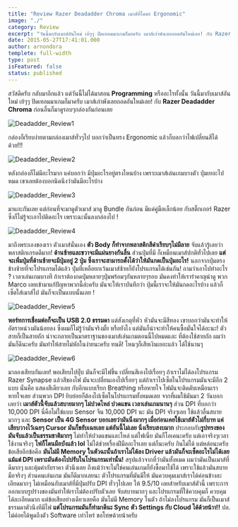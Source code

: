 ```yaml
---
title: "Review Razer Deadadder Chroma เมาส์ที่โคตร Ergonomic"
image: "./"
category: Review
excerpt: "วันนี้มากับเมาส์อันใหม่ เย้ๆๆ ปิดเทอมมาเกมก็มาครับ เมาส์เก่าพังเลยถอดอันใหม่เลย! กับ Razer Deadadder Chroma"
date: 2015-05-27T17:41:01.000
author: arnondora
templete: full-width
type: post
isFeatured: false
status: published
---
```


สวัสดีครับ กลับมาอีกแล้ว แต่วันนี้ไม่ได้มาสอน **Programming** หรืออะไรทั้งนั้น วันนี้มากับเมาส์อันใหม่ เย้ๆๆ ปิดเทอมมาเกมก็มาครับ เมาส์เก่าพังเลยถอดอันใหม่เลย! กับ **Razer Deadadder Chroma** ก่อนอื่นก็มาดูรอบๆกล่องกันก่อนเลย

![Deadadder_Review1](./Deadadder_Review1.png)

กล่องก็เรียบง่ายตามกล่องเมาส์ทั่วๆไป บอกว่าเป็นทรง Ergonomic แล้วก็บอกว่าไฟเปลี่ยนสีได้ด้วย!!!

![Deadadder_Review2](./Deadadder_Review2.png)

หลังกล่องก็ไม่มีอะไรมาก แค่บอกว่า มีปุ่มอะไรอยู่ตรงไหนบ้าง เพราะเมาส์เล่นเกมบางตัว ปุ่มเยอะไปหมด เขาเลยต้องบอกนิดนึงว่ามันมีอะไรบ้าง

![Deadadder_Review3](./Deadadder_Review3.png)

มาแกะกันเลย แต่ก่อนที่จะมาดูตัวเมาส์ มาดู Bundle กันก่อน มีแค่คู่มือเล็กน้อย กับสติ๊กเกอร์ Razer ซึ่งก็ไม่รู้จะเอาไปติดอะไร เพราะฉะนั้นลงกล่องไป !

![Deadadder_Review4](./Deadadder_Review4.png)

มาถึงพระเองของเรา ตัวเมาส์นั่นเอง **ตัว Body ก็ทำจากพลาสติกสีดำเรียบๆไม่มีลาย** จับแล้วรู้เลยว่าพลาสติกเกรดดีมาก! **ด้านซ้ายและขวาจะมีแผ่นยางกันลื่น** ส่วนปุ่มที่มี ก็เหมือนเมาส์ปกติทั่วไปเลย **แต่จะเพิ่มปุ่มที่ด้านซ้ายจะมีปุ่มอยู่ 2 ปุ่ม ซึ่งเราจะสามารถตั้งได้ว่าให้มันกดเป็นปุ่มอะไร!** นอกจากปุ่มตรงข้างซ้ายที่จะโปรแกรมได้แล้ว ปุ่มที่เหลือยกเว้นเมาส์ซ้ายก็ยังโปรแกรมได้เช่นกัน! ถามว่าเอาไปทำอะไร ? เวลาเล่นเกมบางที ถ้าเราต้องกดปุ่มหลายๆปุ่มพร้อมๆกันหลายๆรอบ มันคงทำให้เรารำคาญน่าดู พวก Marco เลยเข้ามาแก้ปัญหาพวกนี้ล่ะครับ มันจะให้เราบันทึกว่า ปุ่มนี้เราจะให้มันกดอะไรบ้าง แล้วก็เซ็ตใส่เมาส์ไป มันก็จะเป็นแบบนั้นเลย !

![Deadadder_Review5](./Deadadder_Review5.png)

**พอร์ทการเชื่อมต่อก็จะเป็น USB 2.0 ธรรมดา** แต่สังเกตุที่หัว หัวมันจะมีสีทอง เขาบอกว่ามันจะทำให้อัตราหน่วงมันน้อยลง ซึ่งผมก็ไม่รู้ว่ามันจริงมั้ย หรือยังไง แต่มันก็น่าจะทำให้คนซื้อมั่นใจได้อะนะ!
ตัวสายก็เป็นสายถัก น่าจะกลายเป็นมาตราฐานของเมาส์เล่นเกมตอนนี้ไปหมดและ ที่ต้องใช้สายถัก ผมว่ามันก็ดีนะครับ มันทำให้สายไม่หักในง่ายนะครับ ทนดี! ไหนๆก็เสียเงินเยอะแล้ว ได้ใช้นานๆ

![Deadadder_Review6](./Deadadder_Review6.jpg)

มาลองเสียบกันเลย! พอเสียบไปปุ๊บ มันก็จะมีไฟขึ้น เปลี่ยนสีเองไปเรื่อยๆ ถ้าเราไม่ได้ลงโปรแกรม Razer Synapse แล้วสีของไฟ มันจะเปลี่ยนเองไปเรื่อยๆ แต่ถ้าเราไปเซ็ตในโปรแกรมมันจะมีอีก 2 แบบ นั่นคือ แสดงสีเดียวเลย กับอีกแบบเรียก Breathing หรือหายใจ ไฟมันจะติดดับเหมือนเราหายใจเลย ส่วนพวก DPI ยิบย่อยก็ต้องไปเซ็ตในโปรแกรมทั้งหมดเลย
จากที่ผมใช้มันมา 2 วันบอกเลยว่า **เมาส์ตัวนี้จับแล้วสบายมากๆ ไม่ปวดไหล่ ปวดแขน เวลาเล่นเกมนานๆ** ส่วน DPI ที่บอกว่า 10,000 DPI นี่คือไม่ใช่แบบ Sensor จีน 10,000 DPI นะ มัน DPI จริงๆเลย ใช้แล้วลื่นสบายมากๆ และ **Sensor เป็น 4G Sensor บอกเลยว่ามันนิ่งมากๆ เมื่อก่อนเคยใช้เมาส์ตัวไม่กี่บาท แค่เสียบวางไว้เฉยๆ Cursor มันก็ขยับเฉยเลย แต่อันนี้ไม่เลย นิ่งเรียบสงบมาก** ประกอบกับ**รูปทรงของมันจับแล้วเป็นธรรมชาติมากๆ** ไม่ทำให้ปวดแขนและไหล่ แต่ไฟเนี่ย มันก็โอเคนะครับ แต่เอาจริงๆเวลาใช้งานจริงๆ **ไฟก็โดนมือบังแล้ว lol** ไม่ได้ช่วยเรื่องฝีมืออะไรเลย แต่ก็นะครับ กินไม่ได้ แต่หล่อนะครับ ข้อเสียอีกข้อคือ **มันไม่มี Memory ในตัวฉะนั้นถ้าเราไม่ได้ลง Driver แล้วมันก็จะเซ็ตอะไรไม่ได้เลย แม้แต่ DPI เพราะมันต้องไปปรับในโปรแกรมเท่านั้น!**
สรุปแล้วจากที่ว่ามันทั้งหมด ผมว่ามันเป็นเมาส์ที่ดีมากๆ และคุ้มค่ากับราคา ตัวนึงเลย ถึงแม้ว่าจะไม่ใช่คนเล่นเกมก็ยังซื้อมาใช้ได้ เพราะใช้แล้วมันสบายมือจริงๆ ส่วนคนเล่นเกม มันก็ดีมากเลยนะ ตัวโปรแกรมที่มันมีให้ มันควบคุมเมาส์เราได้ค่อนข้างละเอียดมากๆ ไม่เหมือนกับเมาส์ที่มีปุ่มปรับ DPI ทั่วๆไปเลย
ให้ 9.5/10 เลยสำหรับเมาส์ตัวนี้ เพราะการออกแบบรูปร่างของมันทำให้เราไม่ต้องปรับตัวเลย จับสบายมากๆ และโปรแกรมที่ใช้ควบคุมก็ ควบคุมได้ละเอียดมาก แต่ข้อเสียอย่างเดียวเลยคือ มันไม่มี Memory ในตัว ถ้าไม่ลงโปรแกรม มันก็เป็นเมาส์ธรรมดาตัวนึงทีมีไฟ **แต่โปรแกรมมันก็ทำมาดีนะ Sync ตัว Settings กับ Cloud ได้ด้วยน้าา!!**
ปล. ไม่ค่อยได้พูดถึงตัว Software เท่าไหร่ ขอโทษด้วยน้าครับ
